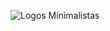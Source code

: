![Logos Minimalistas](https://github.com/user-attachments/assets/2a4a43f0-e91e-416f-8ac7-fd373df83aa1)
